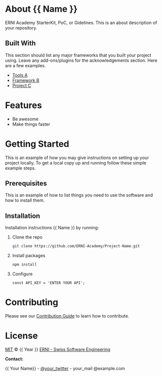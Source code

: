 # About {{ Name }}
ERNI Academy StarterKit, PoC, or Gidelines. This is an about description of your repository.

## Built With
This section should list any major frameworks that you built your project using. Leave any add-ons/plugins for the acknowledgements section. Here are a few examples.

- [Tools A](https://example.com)
- [Framework B](https://example.com)
- [Project C](https://example.com)

# Features
- Be awesome
- Make things faster

# Getting Started
This is an example of how you may give instructions on setting up your project locally. To get a local copy up and running follow these simple example steps.

## Prerequisites
This is an example of how to list things you need to use the software and how to install them.

## Installation
Installation instructions {{ Name }} by running:

1. Clone the repo
   ```sh 
   git clone https://github.com/ERNI-Academy/Project-Name.git
   ```
2. Install packages
    ```sh
    npm install
    ```
3. Configure
    ```JS
    const API_KEY = 'ENTER YOUR API';
    ```

# Contributing

Please see our [Contribution Guide](CONTRIBUTING.md) to learn how to contribute.

# License

[MIT](LICENSE) © {{ Year }} [ERNI - Swiss Software Engineering](https://www.betterask.erni)

**Contact:** 

{{ Your Name}}  - [@your_twitter](https://twitter.com/your_username) - your_mail
@example.com